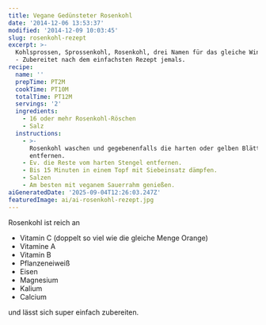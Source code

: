 ```yaml
---
title: Vegane Gedünsteter Rosenkohl
date: '2014-12-06 13:53:37'
modified: '2014-12-09 10:03:45'
slug: rosenkohl-rezept
excerpt: >-
  Kohlsprossen, Sprossenkohl, Rosenkohl, drei Namen für das gleiche Wintergemüse
  - Zubereitet nach dem einfachsten Rezept jemals. 
recipe:
  name: ''
  prepTime: PT2M
  cookTime: PT10M
  totalTime: PT12M
  servings: '2'
  ingredients:
    - 16 oder mehr Rosenkohl-Röschen
    - Salz
  instructions:
    - >-
      Rosenkohl waschen und gegebenenfalls die harten oder gelben Blätter
      entfernen.
    - Ev. die Reste vom harten Stengel entfernen.
    - Bis 15 Minuten in einem Topf mit Siebeinsatz dämpfen.
    - Salzen
    - Am besten mit veganem Sauerrahm genießen.
aiGeneratedDate: '2025-09-04T12:26:03.247Z'
featuredImage: ai/ai-rosenkohl-rezept.jpg
---
```


Rosenkohl ist reich an

*   Vitamin C (doppelt so viel wie die gleiche Menge Orange)
*   Vitamine A
*   Vitamin B
*   Pflanzeneiweiß
*   Eisen
*   Magnesium
*   Kalium
*   Calcium

und lässt sich super einfach zubereiten.

[<!-- Image removed (no copyright): rosenkohl-640x400.jpg -->](https://www.veganblatt.com/i/rosenkohl.jpg)
